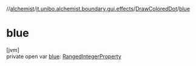 //[alchemist](../../../index.md)/[it.unibo.alchemist.boundary.gui.effects](../index.md)/[DrawColoredDot](index.md)/[blue](blue.md)

# blue

[jvm]\
private open var [blue](blue.md): [RangedIntegerProperty](../../it.unibo.alchemist.boundary.gui.view.properties/-ranged-integer-property/index.md)
